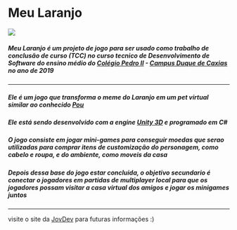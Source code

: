 # Meu Laranjo
![](http://jovdev.tk/imgs/laranjo_img2.png)

##### Meu Laranjo é um projeto de jogo para ser usado como trabalho de conclusão de curso (TCC) no curso tecnico de Desenvolvimento de Software do ensino médio do [Colégio Pedro II](http://www.cp2.g12.br/index.php) - [Campus Duque de Caxias](http://www.cp2.g12.br/blog/duquedecaxias/) no ano de 2019

---

##### Ele é um jogo que transforma o meme do Laranjo em um pet virtual similar ao conhecido [Pou](https://play.google.com/store/apps/details?id=me.pou.app&hl=pt_BR)

#####  Ele está sendo desenvolvido com a engine [Unity 3D](https://unity.com/) e programado em C#

##### O jogo consiste em jogar mini-games para conseguir moedas que serao utilizadas para comprar itens de customização do personagem, como cabelo e roupa, e do ambiente, como moveis da casa

##### Depois dessa base do jogo estar concluida, o objetivo secundario é conectar o jogadores em partidas de multiplayer local para que os jogadores possam visitar a casa virtual dos amigos e jogar os minigames juntos

---
visite o site da [JovDev](http://jovdev.tk/jogos.html) para futuras informações :)
